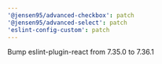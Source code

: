 ```yaml
---
'@jensen95/advanced-checkbox': patch
'@jensen95/advanced-select': patch
'eslint-config-custom': patch
---
```


Bump eslint-plugin-react from 7.35.0 to 7.36.1
